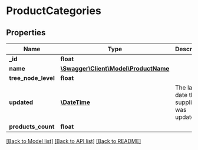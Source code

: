 # ProductCategories

## Properties
Name | Type | Description | Notes
------------ | ------------- | ------------- | -------------
**_id** | **float** |  | [optional] 
**name** | [**\Swagger\Client\Model\ProductName**](ProductName.md) |  | [optional] 
**tree_node_level** | **float** |  | [optional] 
**updated** | [**\DateTime**](\DateTime.md) | The last date the supplier was updated. | [optional] 
**products_count** | **float** |  | [optional] 

[[Back to Model list]](../../README.md#documentation-for-models) [[Back to API list]](../../README.md#documentation-for-api-endpoints) [[Back to README]](../../README.md)

